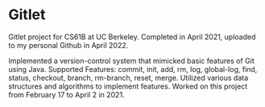 # Gitlet
Gitlet project for CS61B at UC Berkeley. Completed in April 2021, uploaded to my personal Github in April 2022.

Implemented a version-control system that mimicked basic features of Git using Java.
Supported Features: commit, init, add, rm, log, global-log, find, status, checkout, branch, rm-branch, reset, merge.
Utilized various data structures and algorithms to implement features.
Worked on this project from February 17 to April 2 in 2021.
